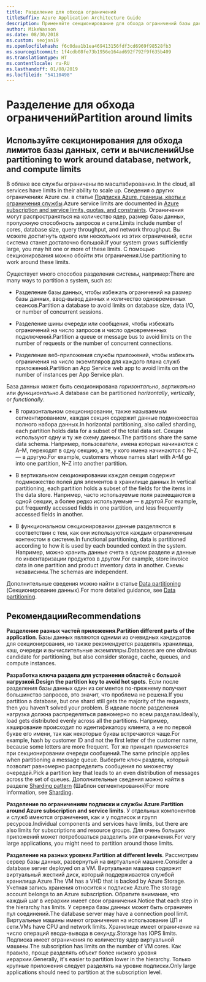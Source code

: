 ```yaml
---
title: Разделение для обхода ограничений
titleSuffix: Azure Application Architecture Guide
description: Применяйте секционирование для обхода ограничений базы данных, сети и вычислений.
author: MikeWasson
ms.date: 08/30/2018
ms.custom: seojan19
ms.openlocfilehash: f6c0daa1b1ea469413156fdf3cd6969f98528fb3
ms.sourcegitcommit: 1f4cdb08fe73b1956e164ad692f792f9f635b409
ms.translationtype: HT
ms.contentlocale: ru-RU
ms.lasthandoff: 01/08/2019
ms.locfileid: "54110498"
---
```

# <a name="partition-around-limits"></a><span data-ttu-id="10805-103">Разделение для обхода ограничений</span><span class="sxs-lookup"><span data-stu-id="10805-103">Partition around limits</span></span>

## <a name="use-partitioning-to-work-around-database-network-and-compute-limits"></a><span data-ttu-id="10805-104">Используйте секционирования для обхода лимитов базы данных, сети и вычислений</span><span class="sxs-lookup"><span data-stu-id="10805-104">Use partitioning to work around database, network, and compute limits</span></span>

<span data-ttu-id="10805-105">В облаке все службы ограничены по масштабированию.</span><span class="sxs-lookup"><span data-stu-id="10805-105">In the cloud, all services have limits in their ability to scale up.</span></span> <span data-ttu-id="10805-106">Сведения о других ограничениях Azure см. в статье [Подписка Azure, границы, квоты и ограничения службы][azure-limits].</span><span class="sxs-lookup"><span data-stu-id="10805-106">Azure service limits are documented in [Azure subscription and service limits, quotas, and constraints][azure-limits].</span></span> <span data-ttu-id="10805-107">Ограничения могут распространяться на количество ядер, размер базы данных, пропускную способность запросов и сети.</span><span class="sxs-lookup"><span data-stu-id="10805-107">Limits include number of cores, database size, query throughput, and network throughput.</span></span> <span data-ttu-id="10805-108">Вы можете достигнуть одного или нескольких из этих ограничений, если система станет достаточно большой.</span><span class="sxs-lookup"><span data-stu-id="10805-108">If your system grows sufficiently large, you may hit one or more of these limits.</span></span> <span data-ttu-id="10805-109">С помощью секционирования можно обойти эти ограничения.</span><span class="sxs-lookup"><span data-stu-id="10805-109">Use partitioning to work around these limits.</span></span>

<span data-ttu-id="10805-110">Существует много способов разделения системы, например:</span><span class="sxs-lookup"><span data-stu-id="10805-110">There are many ways to partition a system, such as:</span></span>

- <span data-ttu-id="10805-111">Разделение базы данных, чтобы избежать ограничений на размер базы данных, ввод-вывод данных и количество одновременных сеансов.</span><span class="sxs-lookup"><span data-stu-id="10805-111">Partition a database to avoid limits on database size, data I/O, or number of concurrent sessions.</span></span>

- <span data-ttu-id="10805-112">Разделение шины очереди или сообщения, чтобы избежать ограничений на число запросов и число одновременных подключений.</span><span class="sxs-lookup"><span data-stu-id="10805-112">Partition a queue or message bus to avoid limits on the number of requests or the number of concurrent connections.</span></span>

- <span data-ttu-id="10805-113">Разделение веб-приложения службы приложений, чтобы избежать ограничения на число экземпляров для каждого плана служб приложений.</span><span class="sxs-lookup"><span data-stu-id="10805-113">Partition an App Service web app to avoid limits on the number of instances per App Service plan.</span></span>

<span data-ttu-id="10805-114">База данных может быть секционирована *горизонтально*, *вертикально* или *функционально*.</span><span class="sxs-lookup"><span data-stu-id="10805-114">A database can be partitioned *horizontally*, *vertically*, or *functionally*.</span></span>

- <span data-ttu-id="10805-115">В горизонтальном секционировании, также называемым сегментированием, каждая секция содержит данные подмножества полного набора данных.</span><span class="sxs-lookup"><span data-stu-id="10805-115">In horizontal partitioning, also called sharding, each partition holds data for a subset of the total data set.</span></span> <span data-ttu-id="10805-116">Секции используют одну и ту же схему данных.</span><span class="sxs-lookup"><span data-stu-id="10805-116">The partitions share the same data schema.</span></span> <span data-ttu-id="10805-117">Например, пользователи, имена которых начинаются с А&ndash;M, переходят в одну секцию, а те, у кого имена начинаются с N&ndash;Z, — в другую.</span><span class="sxs-lookup"><span data-stu-id="10805-117">For example, customers whose names start with A&ndash;M go into one partition, N&ndash;Z into another partition.</span></span>

- <span data-ttu-id="10805-118">В вертикальном секционировании каждая секция содержит подмножество полей для элементов в хранилище данных.</span><span class="sxs-lookup"><span data-stu-id="10805-118">In vertical partitioning, each partition holds a subset of the fields for the items in the data store.</span></span> <span data-ttu-id="10805-119">Например, часто используемые поля размещаются в одной секции, а более редко используемые — в другой.</span><span class="sxs-lookup"><span data-stu-id="10805-119">For example, put frequently accessed fields in one partition, and less frequently accessed fields in another.</span></span>

- <span data-ttu-id="10805-120">В функциональном секционировании данные разделяются в соответствии с тем, как они используются каждым ограниченным контекстом в системе.</span><span class="sxs-lookup"><span data-stu-id="10805-120">In functional partitioning, data is partitioned according to how it is used by each bounded context in the system.</span></span> <span data-ttu-id="10805-121">Например, можно хранить данные счета в одном разделе и данные по инвентаризации продуктов в другом.</span><span class="sxs-lookup"><span data-stu-id="10805-121">For example, store invoice data in one partition and product inventory data in another.</span></span> <span data-ttu-id="10805-122">Схемы независимы.</span><span class="sxs-lookup"><span data-stu-id="10805-122">The schemas are independent.</span></span>

<span data-ttu-id="10805-123">Дополнительные сведения можно найти в статье [Data partitioning][data-partitioning-guidance] (Секционирование данных).</span><span class="sxs-lookup"><span data-stu-id="10805-123">For more detailed guidance, see [Data partitioning][data-partitioning-guidance].</span></span>

## <a name="recommendations"></a><span data-ttu-id="10805-124">Рекомендации</span><span class="sxs-lookup"><span data-stu-id="10805-124">Recommendations</span></span>

<span data-ttu-id="10805-125">**Разделение разных частей приложения**.</span><span class="sxs-lookup"><span data-stu-id="10805-125">**Partition different parts of the application**.</span></span> <span data-ttu-id="10805-126">Базы данных являются одними из очевидных кандидатов для секционирования, но также рекомендуется разделять хранилища, кэш, очереди и вычислительные экземпляры.</span><span class="sxs-lookup"><span data-stu-id="10805-126">Databases are one obvious candidate for partitioning, but also consider storage, cache, queues, and compute instances.</span></span>

<span data-ttu-id="10805-127">**Разработка ключа раздела для устранения областей с большой нагрузкой**.</span><span class="sxs-lookup"><span data-stu-id="10805-127">**Design the partition key to avoid hot spots**.</span></span> <span data-ttu-id="10805-128">Если после разделения базы данных один из сегментов по-прежнему получает большинство запросов, это значит, что проблема не решена.</span><span class="sxs-lookup"><span data-stu-id="10805-128">If you partition a database, but one shard still gets the majority of the requests, then you haven't solved your problem.</span></span> <span data-ttu-id="10805-129">В идеале после разделения нагрузка должна распределяться равномерно по всем разделам.</span><span class="sxs-lookup"><span data-stu-id="10805-129">Ideally, load gets distributed evenly across all the partitions.</span></span> <span data-ttu-id="10805-130">Например, хэширование происходит по идентификатору клиента, а не по первой букве его имени, так как некоторые буквы встречаются чаще.</span><span class="sxs-lookup"><span data-stu-id="10805-130">For example, hash by customer ID and not the first letter of the customer name, because some letters are more frequent.</span></span> <span data-ttu-id="10805-131">Тот же принцип применяется при секционировании очереди сообщений.</span><span class="sxs-lookup"><span data-stu-id="10805-131">The same principle applies when partitioning a message queue.</span></span> <span data-ttu-id="10805-132">Выберите ключ раздела, который позволит равномерно распределить сообщения по множеству очередей.</span><span class="sxs-lookup"><span data-stu-id="10805-132">Pick a partition key that leads to an even distribution of messages across the set of queues.</span></span> <span data-ttu-id="10805-133">Дополнительные сведения можно найти в разделе [Sharding pattern][sharding] (Шаблон сегментирования)</span><span class="sxs-lookup"><span data-stu-id="10805-133">For more information, see [Sharding][sharding].</span></span>

<span data-ttu-id="10805-134">**Разделение по ограничениям подписки и службы Azure**.</span><span class="sxs-lookup"><span data-stu-id="10805-134">**Partition around Azure subscription and service limits**.</span></span> <span data-ttu-id="10805-135">У отдельных компонентов и служб имеются ограничения, как и у подписок и групп ресурсов.</span><span class="sxs-lookup"><span data-stu-id="10805-135">Individual components and services have limits, but there are also limits for subscriptions and resource groups.</span></span> <span data-ttu-id="10805-136">Для очень больших приложений может потребоваться разделить эти ограничения.</span><span class="sxs-lookup"><span data-stu-id="10805-136">For very large applications, you might need to partition around those limits.</span></span>

<span data-ttu-id="10805-137">**Разделение на разных уровнях**.</span><span class="sxs-lookup"><span data-stu-id="10805-137">**Partition at different levels**.</span></span> <span data-ttu-id="10805-138">Рассмотрим сервер базы данных, развернутый на виртуальной машине.</span><span class="sxs-lookup"><span data-stu-id="10805-138">Consider a database server deployed on a VM.</span></span> <span data-ttu-id="10805-139">Виртуальная машина содержит виртуальный жесткий диск, который поддерживается службой хранилища Azure.</span><span class="sxs-lookup"><span data-stu-id="10805-139">The VM has a VHD that is backed by Azure Storage.</span></span> <span data-ttu-id="10805-140">Учетная запись хранения относится к подписке Azure.</span><span class="sxs-lookup"><span data-stu-id="10805-140">The storage account belongs to an Azure subscription.</span></span> <span data-ttu-id="10805-141">Обратите внимание, что каждый шаг в иерархии имеет свои ограничения.</span><span class="sxs-lookup"><span data-stu-id="10805-141">Notice that each step in the hierarchy has limits.</span></span> <span data-ttu-id="10805-142">У сервера базы данных может быть ограничен пул соединений.</span><span class="sxs-lookup"><span data-stu-id="10805-142">The database server may have a connection pool limit.</span></span> <span data-ttu-id="10805-143">Виртуальные машины имеют ограничения на использование ЦП и сети.</span><span class="sxs-lookup"><span data-stu-id="10805-143">VMs have CPU and network limits.</span></span> <span data-ttu-id="10805-144">Хранилище имеет ограничение на число операций ввода-вывода в секунду.</span><span class="sxs-lookup"><span data-stu-id="10805-144">Storage has IOPS limits.</span></span> <span data-ttu-id="10805-145">Подписка имеет ограничения по количеству ядер виртуальной машины.</span><span class="sxs-lookup"><span data-stu-id="10805-145">The subscription has limits on the number of VM cores.</span></span> <span data-ttu-id="10805-146">Как правило, проще разделять объект более низкого уровня иерархии.</span><span class="sxs-lookup"><span data-stu-id="10805-146">Generally, it's easier to partition lower in the hierarchy.</span></span> <span data-ttu-id="10805-147">Только крупные приложения следует разделять на уровне подписки.</span><span class="sxs-lookup"><span data-stu-id="10805-147">Only large applications should need to partition at the subscription level.</span></span>

<!-- links -->

[azure-limits]: /azure/azure-subscription-service-limits
[data-partitioning-guidance]: ../../best-practices/data-partitioning.md
[sharding]: ../../patterns/sharding.md
